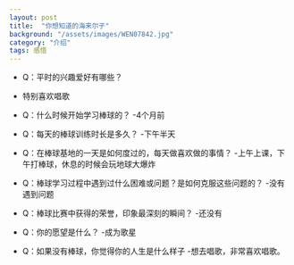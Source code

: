 ```yaml
---
layout: post
title:  "你想知道的海来尔子"
background: "/assets/images/WEN07842.jpg"
category: "介绍"
tags: 感悟
---
```


- Q：平时的兴趣爱好有哪些？
- 特别喜欢唱歌

- Q：什么时候开始学习棒球的？
-4个月前

- Q：每天的棒球训练时长是多久？
-下午半天

- Q：在棒球基地的一天是如何度过的，每天做喜欢做的事情？
-上午上课，下午打棒球，休息的时候会玩地球大爆炸

- Q：棒球学习过程中遇到过什么困难或问题？是如何克服这些问题的？
-没有遇到问题

- Q：棒球比赛中获得的荣誉，印象最深刻的瞬间？
-还没有

- Q：你的愿望是什么？
-成为歌星

- Q：如果没有棒球，你觉得你的人生是什么样子
-想去唱歌，非常喜欢唱歌。
